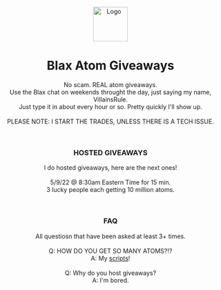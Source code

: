 <div id="top"></div>
<br />
<div align="center">
    <img src="https://thevillaincoders.github.io/Blax/images/logo.png" alt="Logo" width="80" height="80">
  <h1 align="center">Blax Atom Giveaways</h1>

  <p align="center">
    No scam. REAL atom giveaways.<br>
    Use the Blax chat on weekends throught the day, just saying my name, VillainsRule.<br>
    Just type it in about every hour or so. Pretty quickly I'll show up.<br>
    <br>
    PLEASE NOTE: I START THE TRADES, UNLESS THERE IS A TECH ISSUE.
  </p>
</div>
<div id="top"></div>
<br />
<div align="center">
  <h3 align="center">HOSTED GIVEAWAYS</h3>

  <p align="center">
    I do hosted giveaways, here are the next ones!<br>
    <br>
    5/9/22 @ 8:30am Eastern Time for 15 min.<br>
    3 lucky people each getting 10 million atoms.
  </p>
</div>
<div id="top"></div>
<br />
<div align="center">
  <h3 align="center">FAQ</h3>

  <p align="center">
    All questiosn that have been asked at least 3+ times.<br>
      <br>
      Q: HOW DO YOU GET SO MANY ATOMS?!?<br>
      A: My <a href="https://thevillaincoders.github.io/Blax/scripts">scripts</a>!<br>
      <br>
      Q: Why do you host giveaways?<br>
      A: I'm bored.
  </p>
</div>

